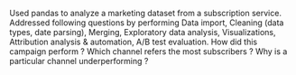 Used pandas to analyze a marketing dataset from a subscription service. 
Addressed following questions by performing Data import, Cleaning (data types, date parsing), Merging, Exploratory data analysis, Visualizations, Attribution analysis & automation, A/B test evaluation.
How did this campaign perform ?
Which channel refers the most subscribers ?
Why is a particular channel underperforming ?
